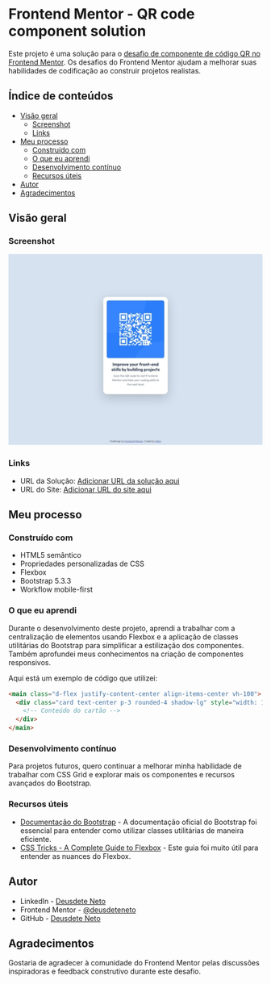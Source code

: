 # Frontend Mentor - QR code component solution

Este projeto é uma solução para o [desafio de componente de código QR no Frontend Mentor](https://www.frontendmentor.io/challenges/qr-code-component-iux_sIO_H). Os desafios do Frontend Mentor ajudam a melhorar suas habilidades de codificação ao construir projetos realistas.

## Índice de conteúdos

- [Visão geral](#visão-geral)
  - [Screenshot](#screenshot)
  - [Links](#links)
- [Meu processo](#meu-processo)
  - [Construído com](#construído-com)
  - [O que eu aprendi](#o-que-eu-aprendi)
  - [Desenvolvimento contínuo](#desenvolvimento-contínuo)
  - [Recursos úteis](#recursos-úteis)
- [Autor](#autor)
- [Agradecimentos](#agradecimentos)

## Visão geral

### Screenshot

![Screenshot do Projeto](https://raw.githubusercontent.com/deusdeteneto/QR-code-component/master/design/desktop-design.jpeg)

### Links

<!-- Ajustar URLs -->
- URL da Solução: [Adicionar URL da solução aqui](https://your-solution-url.com)
- URL do Site: [Adicionar URL do site aqui](https://your-live-site-url.com)

## Meu processo

### Construído com

- HTML5 semântico
- Propriedades personalizadas de CSS
- Flexbox
- Bootstrap 5.3.3
- Workflow mobile-first

### O que eu aprendi

Durante o desenvolvimento deste projeto, aprendi a trabalhar com a centralização de elementos usando Flexbox e a aplicação de classes utilitárias do Bootstrap para simplificar a estilização dos componentes. Também aprofundei meus conhecimentos na criação de componentes responsivos.

Aqui está um exemplo de código que utilizei:

```html
<main class="d-flex justify-content-center align-items-center vh-100">
  <div class="card text-center p-3 rounded-4 shadow-lg" style="width: 18rem">
    <!-- Conteúdo do cartão -->
  </div>
</main>
```

### Desenvolvimento contínuo

Para projetos futuros, quero continuar a melhorar minha habilidade de trabalhar com CSS Grid e explorar mais os componentes e recursos avançados do Bootstrap.

### Recursos úteis

- [Documentação do Bootstrap](https://getbootstrap.com/docs/5.3/getting-started/introduction/) - A documentação oficial do Bootstrap foi essencial para entender como utilizar classes utilitárias de maneira eficiente.
- [CSS Tricks - A Complete Guide to Flexbox](https://css-tricks.com/snippets/css/a-guide-to-flexbox/) - Este guia foi muito útil para entender as nuances do Flexbox.

## Autor

- LinkedIn - [Deusdete Neto](https://www.linkedin.com/in/deusdeteneto)
- Frontend Mentor - [@deusdeteneto](https://www.frontendmentor.io/profile/deusdeteneto)
- GitHub - [Deusdete Neto](https://github.com/deusdeteneto)

## Agradecimentos

Gostaria de agradecer à comunidade do Frontend Mentor pelas discussões inspiradoras e feedback construtivo durante este desafio.
